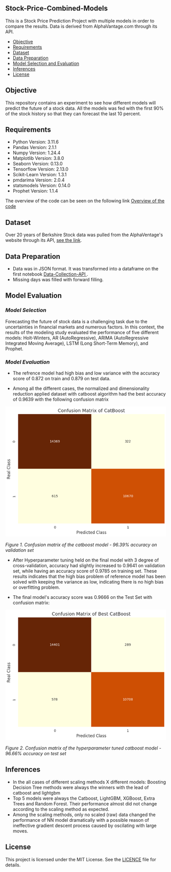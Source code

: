 ## Stock-Price-Combined-Models
This is a Stock Price Prediction Project with multiple models in order to compare the results. Data is derived from AlphaVantage.com through its API.

<!--ts-->
* [Objective](#Objective)
* [Requirements](#Requirements)
* [Dataset](#Dataset)
* [Data Preparation](#Data-Preparation)
* [Model Selection and Evaluation](#Model-Selection-and-Evaluation)
* [Inferences](#Inferences)
* [License](#License)
<!--te-->

## Objective

This repository contains an experiment to see how different models will predict the future of a stock data. All the models was fed with the first 90% of the stock history so that they can forecast the last 10 percent.

## Requirements

- Python Version: 3.11.6
- Pandas Version: 2.1.1
- Numpy Version: 1.24.4
- Matplotlib Version: 3.8.0
- Seaborn Version: 0.13.0
- Tensorflow Version: 2.13.0
- Scikit-Learn Version: 1.3.1
- pmdarima Version: 2.0.4
- statsmodels Version: 0.14.0
- Prophet Version: 1.1.4

The overview of the code can be seen on the following link <a href="https://github.com/BerkaySarpkaya/Stock-Price-Combined-Models/blob/main/WBS%20of%20Model%20File.txt"> Overview of the code</a>

## Dataset

Over 20 years of Berkshire Stock data was pulled from the AlphaVentage's website through its API, <a href="https://www.alphavantage.co/documentation/"> see the link</a>.

## Data Preparation

- Data was in JSON format. It was transformed into a dataframe on the first notebook <a href="https://github.com/BerkaySarpkaya/Stock-Price-Combined-Models/blob/main/Data-Collection-API.ipynb"> Data-Collection-API </a>.
- Missing days was filled with forward filling.

## Model Evaluation

### _Model Selection_

Forecasting the future of stock data is a challenging task due to the uncertainties in financial markets and numerous factors. In this context, the results of the modeling study evaluated the performance of five different models: Holt-Winters, AR (AutoRegressive), ARIMA (AutoRegressive Integrated Moving Average), LSTM (Long Short-Term Memory), and Prophet.

### _Model Evaluation_

- The refrence model had high bias and low variance with the accuracy score of 0.872 on train and 0.879 on test data.

- Among all the different cases, the normalized and dimensionality reduction applied dataset with catboost algorithm had the best accuracy of 0.9639 with the following confusion matrix

<img src="https://github.com/BerkaySarpkaya/Classification-Prediction/blob/main/Images/Confusion-Matrix-DR-Normalized-Catboost.PNG" alt="Figure 1">

<em>Figure 1. Confusion matrix of the catboost model - 96.39% accuracy on validation set</em>

- After Hyperparameter tuning held on the final model with 3 degree of cross-validation, accuracy had slightly increased to 0.9641 on validation set, while having an accuracy score of 0.9785 on training set. These results indicates that the high bias problem of reference model has been solved with keeping the variance as low, indicating there is no high bias or overfitting problem.

- The final model's accuracy score was 0.9666 on the Test Set with confusion matrix:

<img src="https://github.com/BerkaySarpkaya/Classification-Prediction/blob/main/Images/Best%20Catboost-Test%20Set.PNG" alt="Figure 2">

<em>Figure 2. Confusion matrix of the hyperparameter tuned catboost model - 96.66% accuracy on test set</em>

## Inferences

- In the all cases of different scaling methods X different models: Boosting Decision Tree methods were always the winners with the lead of catboost and lightgbm
- Top 5 models were always the Catboost, LightGBM, XGBoost, Extra Trees and Random Forest. Their performance almost did not change according to the scaling method as expected.
- Among the scaling methods, only no scaled (raw) data changed the performance of NN model dramatically with a possible reason of ineffective gradient descent process caused by oscilating with large moves. 

## License

This project is licensed under the MIT License. See the <a href="https://github.com/BerkaySarpkaya/Stock-Price-Combined-Models/blob/main/LICENSE"> LICENCE</a> file for details.

